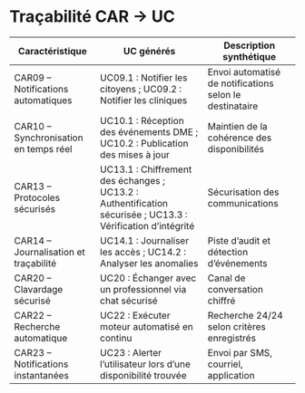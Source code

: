 # Traçabilité CAR → UC

| Caractéristique | UC générés | Description synthétique |
|---|---|---|
| CAR09 – Notifications automatiques | UC09.1 : Notifier les citoyens ; UC09.2 : Notifier les cliniques | Envoi automatisé de notifications selon le destinataire |
| CAR10 – Synchronisation en temps réel | UC10.1 : Réception des événements DME ; UC10.2 : Publication des mises à jour | Maintien de la cohérence des disponibilités |
| CAR13 – Protocoles sécurisés | UC13.1 : Chiffrement des échanges ; UC13.2 : Authentification sécurisée ; UC13.3 : Vérification d’intégrité | Sécurisation des communications |
| CAR14 – Journalisation et traçabilité | UC14.1 : Journaliser les accès ; UC14.2 : Analyser les anomalies | Piste d’audit et détection d’événements |
| CAR20 – Clavardage sécurisé | UC20 : Échanger avec un professionnel via chat sécurisé | Canal de conversation chiffré |
| CAR22 – Recherche automatique | UC22 : Exécuter moteur automatisé en continu | Recherche 24/24 selon critères enregistrés |
| CAR23 – Notifications instantanées | UC23 : Alerter l’utilisateur lors d’une disponibilité trouvée | Envoi par SMS, courriel, application |